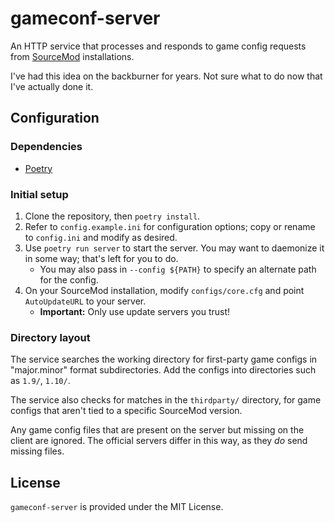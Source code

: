 # gameconf-server
An HTTP service that processes and responds to game config requests from [SourceMod][]
installations.

I've had this idea on the backburner for years.
Not sure what to do now that I've actually done it.

[SourceMod]: https://www.sourcemod.net/

## Configuration

### Dependencies
- [Poetry](https://github.com/python-poetry/poetry)

### Initial setup
1. Clone the repository, then `poetry install`.
2. Refer to `config.example.ini` for configuration options; copy or rename to `config.ini` and
modify as desired.
3. Use `poetry run server` to start the server.  You may want to daemonize it in some way;
that's left for you to do.
    - You may also pass in `--config ${PATH}` to specify an alternate path for the config.
4. On your SourceMod installation, modify `configs/core.cfg` and point `AutoUpdateURL` to your
server.
    - **Important:**  Only use update servers you trust!

### Directory layout
The service searches the working directory for first-party game configs in "major.minor" format
subdirectories.  Add the configs into directories such as `1.9/`, `1.10/`.

The service also checks for matches in the `thirdparty/` directory, for game configs
that aren't tied to a specific SourceMod version.

Any game config files that are present on the server but missing on the client are ignored.
The official servers differ in this way, as they *do* send missing files.

## License
`gameconf-server` is provided under the MIT License.
